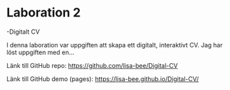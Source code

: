 # Laboration 2
-Digitalt CV

I denna laboration var uppgiften att skapa ett digitalt, interaktivt CV. Jag har löst uppgiften med en...



Länk till GitHub repo: https://github.com/lisa-bee/Digital-CV

Länk till GitHub demo (pages): https://lisa-bee.github.io/Digital-CV/
